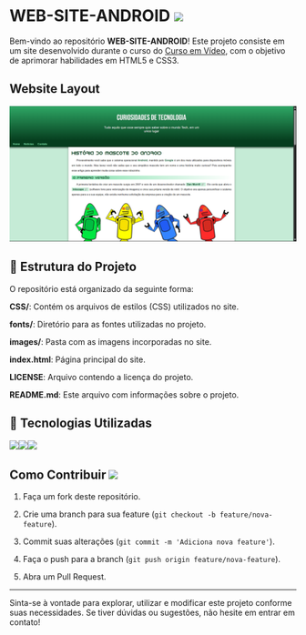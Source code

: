 # WEB-SITE-ANDROID <img src="https://user-images.githubusercontent.com/74038190/212281763-e6ecd7ef-c4aa-45b6-a97c-f33f6bb592bd.gif" width="40">

Bem-vindo ao repositório **WEB-SITE-ANDROID**! Este projeto consiste em um site desenvolvido durante o curso do <a href="https://www.cursoemvideo.com">Curso em Vídeo</a>, com o objetivo de aprimorar habilidades em HTML5 e CSS3.

## Website Layout

<img src="images/images-readme/Captura de tela 2025-03-24 081347.png">

## 📂 Estrutura do Projeto

O repositório está organizado da seguinte forma:

**CSS/**: Contém os arquivos de estilos (CSS) utilizados no site.

**fonts/**: Diretório para as fontes utilizadas no projeto.

**images/**: Pasta com as imagens incorporadas no site.

**index.html**: Página principal do site.

**LICENSE**: Arquivo contendo a licença do projeto.

**README.md**: Este arquivo com informações sobre o projeto.

## 🎨 Tecnologias Utilizadas

<img src="https://user-images.githubusercontent.com/74038190/212257454-16e3712e-945a-4ca2-b238-408ad0bf87e6.gif" width="100"><img src="https://github.com/Anmol-Baranwal/Cool-GIFs-For-GitHub/assets/74038190/29fd6286-4e7b-4d6c-818f-c4765d5e39a9" width="100"><img src="https://github.com/Anmol-Baranwal/Cool-GIFs-For-GitHub/assets/74038190/67f477ed-6624-42da-99f0-1a7b1a16eecb" width="100">

## Como Contribuir <img src="https://user-images.githubusercontent.com/74038190/212281775-b468df30-4edc-4bf8-a4ee-f52e1aaddc86.gif" width="60">

1. Faça um fork deste repositório.​

2. Crie uma branch para sua feature (`git checkout -b feature/nova-feature`).​

3. Commit suas alterações (`git commit -m 'Adiciona nova feature'`).​

4. Faça o push para a branch (`git push origin feature/nova-feature`).​

5. Abra um Pull Request.

<hr>

Sinta-se à vontade para explorar, utilizar e modificar este projeto conforme suas necessidades. Se tiver dúvidas ou sugestões, não hesite em entrar em contato!